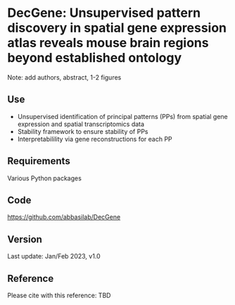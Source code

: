 # DecGene: Unsupervised pattern discovery in spatial gene expression atlas reveals mouse brain regions beyond established ontology

Note: add authors, abstract, 1-2 figures

## Use
* Unsupervised identification of principal patterns (PPs) from spatial gene expression and spatial transcriptomics data
* Stability framework to ensure stability of PPs
* Interpretabilility via gene reconstructions for each PP

## Requirements
Various Python packages

## Code
https://github.com/abbasilab/DecGene

## Version
Last update: Jan/Feb 2023, v1.0

## Reference
Please cite with this reference: TBD

